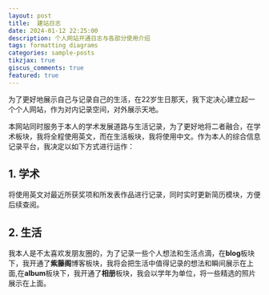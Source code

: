 ```yaml
---
layout: post
title:  建站日志
date: 2024-01-12 22:25:00
description: 个人网站开通日志与各部分使用介绍
tags: formatting diagrams
categories: sample-posts
tikzjax: true
giscus_comments: true
featured: true
---
```

为了更好地展示自己与记录自己的生活，在22岁生日那天，我下定决心建立起一个个人网站，作为对内记录空间，对外展示天地。

本网站同时服务于本人的学术发展道路与生活记录，为了更好地将二者融合，在学术板块，我将全程使用英文，而在生活板块，我将使用中文。作为本人的综合信息记录平台，我决定以如下方式进行运作：
## 1. 学术
将使用英文对最近所获奖项和所发表作品进行记录，同时实时更新简历模块，方便后续查阅。


## 2. 生活
我本人是不太喜欢发朋友圈的，为了记录一些个人想法和生活点滴，在**blog**板块下，我开通了**紫藤阁**博客板块，我将会把生活中值得记录的想法和瞬间展示在上面,在**album**板块下，我开通了**相册**板块，我会以学年为单位，将一些精选的照片展示在上面。
